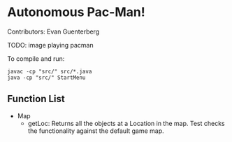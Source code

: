 # Autonomous Pac-Man!

Contributors: Evan Guenterberg

TODO: image playing pacman

To compile and run:
```
javac -cp "src/" src/*.java
java -cp "src/" StartMenu
```

## Function List
- Map
  - getLoc: Returns all the objects at a Location in the map.
Test checks the functionality against the default game map.
